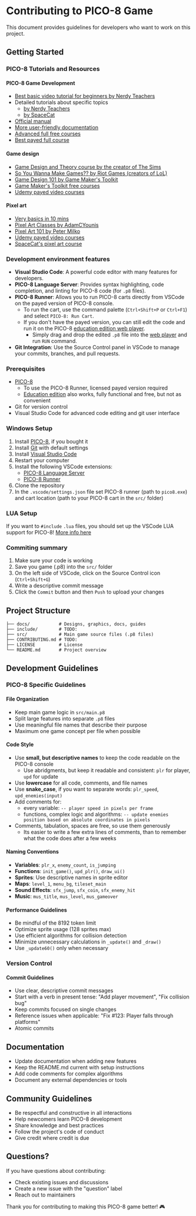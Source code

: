 # Contributing to PICO-8 Game

This document provides guidelines for developers who want to work on this project.

## Getting Started

### PICO-8 Tutorials and Resources

#### PICO-8 Game Development

- [Best basic video tutorial for beginners by Nerdy Teachers](https://nerdyteachers.com/PICO-8/Course/)
- Detailed tutorials about specific topics
    - [by Nerdy Teachers](https://nerdyteachers.com/PICO-8/Tutorials/)
    - [by SpaceCat](https://www.youtube.com/playlist?list=PLavIQQGm3RCmPt93jcg4LEQTvoZRFf9l0)
- [Official manual](https://www.lexaloffle.com/dl/docs/pico-8_manual.html)
- [More user-friendly documentation](https://nerdyteachers.com/PICO-8/Guide/)
- [Advanced full free courses](https://www.youtube.com/@LazyDevs/playlists)
- [Best payed full course](https://www.spacecatdev.com/pico-8-noob-to-pro)

#### Game design

- [Game Design and Theory course by the creator of The Sims](https://www.masterclass.com/classes/will-wright-teaches-game-design-and-theory)
- [So You Wanna Make Games?? by Riot Games (creators of LoL)](https://youtube.com/playlist?list=PL42m9XiTqPHJdJuVXO6Vf5ta5D07peiVx&si=171pL1Boisbcf1SO)
- [Game Design 101 by Game Maker's Toolkit](https://youtube.com/playlist?list=PLc38fcMFcV_vToz9Nvc_YQTNH8hkIQ2uC&si=ih-Mx9b9tYN6kyml)
- [Game Maker's Toolkit free courses](https://www.youtube.com/@GMTK/playlists)
- [Udemy payed video courses](https://www.udemy.com/courses/design/game-design/)

#### Pixel art

- [Very basics in 10 mins](https://youtu.be/v-ibXM3xBjg?si=2HXMc35Ripf5cBTM)
- [Pixel Art Classes by AdamCYounis](https://www.youtube.com/playlist?list=PLLdxW--S_0h4dlWUpl-TzBp-ulqK3NiM_)
- [Pixel Art 101 by Peter Milko](https://youtube.com/playlist?list=PLmac3HPrav-9UWt-ahViIZxpyQxJ2wPSH&si=VeD5pankdu5uyZeV)
- [Udemy payed video courses](https://www.udemy.com/topic/pixel-art/)
- [SpaceCat's pixel art course](https://www.spacecatdev.com/pixel-art-for-game-devs)

### Development environment features

- **Visual Studio Code**: A powerful code editor with many features for developers.
- **PICO-8 Language Server**: Provides syntax highlighting, code completion, and linting for PICO-8 code (for `.p8` files).
- **PICO-8 Runner**: Allows you to run PICO-8 carts directly from VSCode on the payed version of PICO-8 console.
    - To run the cart, use the command palette (`Ctrl+Shift+P` or `Ctrl+F1`) and select `PICO-8: Run Cart`.
    - If you don't have the payed version, you can still edit the code and run it on the PICO-8 [education edition web player](https://www.pico-8-edu.com/).
        - Simply drag and drop the edited `.p8` file into the [web player](https://www.pico-8-edu.com/) and run `RUN` command.
- **Git Integration**: Use the Source Control panel in VSCode to manage your commits, branches, and pull requests.

### Prerequisites

- [PICO-8](https://www.lexaloffle.com/pico-8.php)
    - To use the PICO-8 Runner, licensed payed version required
    - [Education edition](https://www.pico-8-edu.com/) also works, fully functional and free, but not as convenient
- Git for version control
- Visual Studio Code for advanced code editing and git user interface

### Windows Setup

1. Install [PICO-8](https://www.lexaloffle.com/pico-8.php), if you bought it
2. Install [Git](https://git-scm.com/downloads) with default settings
3. Install [Visual Studio Code](https://code.visualstudio.com/)
4. Restart your computer
5. Install the following VSCode extensions:
   - [PICO-8 Language Server](https://marketplace.visualstudio.com/items?itemName=pollywoggames.pico8-ls)
   - [PICO-8 Runner](https://marketplace.visualstudio.com/items?itemName=crowoncrowbar.pico8-runner)
6. Clone the repository
6. In the `.vscode/settings.json` file set PICO-8 runner (path to `pico8.exe`) and cart location (path to your PICO-8 cart in the `src/` folder)

### LUA Setup

If you want to `#include` `.lua` files, you should set up the VSCode LUA support for PICO-8! [More info here](https://www.lexaloffle.com/bbs/?tid=53227)

### Commiting summary

1. Make sure your code is working
2. Save you game (.p8) into the `src/` folder
3. On the left side of VSCode, click on the Source Control icon (`Ctrl+Shift+G`)
4. Write a descriptive commit message
5. Click the `Commit` button and then `Push` to upload your changes

## Project Structure

```
├── docs/           # Designs, graphics, docs, guides
├── include/        # TODO:
├── src/            # Main game source files (.p8 files)
├── CONTRIBUTING.md # TODO:
├── LICENSE         # License
└── README.md       # Project overview
```

## Development Guidelines

### PICO-8 Specific Guidelines

#### File Organization
- Keep main game logic in `src/main.p8`
- Split large features into separate `.p8` files
- Use meaningful file names that describe their purpose
- Maximum one game concept per file when possible

#### Code Style
- Use **small, but descriptive names** to keep the code readable on the PICO-8 console
    - Use abridgments, but keep it readable and consistent: `plr` for player, `upd` for update
- Use **lowercase** for all code, comments, and file names
- Use **snake_case**, if you want to separate words: `plr_speed`, `upd_enemies(input)`
- Add comments for:
    - every variable: `-- player speed in pixels per frame`
    - functions, complex logic and algorithms: `-- update enemies position based on absolute coordinates in pixels`
- Comments, tabulation, spaces are free, so use them generously
    - Its easier to write a few extra lines of comments, than to remember what the code does after a few weeks

#### Naming Conventions
- **Variables**: `plr_x`, `enemy_count`, `is_jumping`
- **Functions**: `init_game()`, `upd_plr()`, `draw_ui()`
- **Sprites**: Use descriptive names in sprite editor
- **Maps**: `level_1`, `menu_bg`, `tileset_main`
- **Sound Effects**: `sfx_jump`, `sfx_coin`, `sfx_enemy_hit`
- **Music**: `mus_title`, `mus_level`, `mus_gameover`

#### Performance Guidelines
- Be mindful of the 8192 token limit
- Optimize sprite usage (128 sprites max)
- Use efficient algorithms for collision detection
- Minimize unnecessary calculations in `_update()` and `_draw()`
- Use `_update60()` only when necessary

### Version Control

#### Commit Guidelines

- Use clear, descriptive commit messages
- Start with a verb in present tense: "Add player movement", "Fix collision bug"
- Keep commits focused on single changes
- Reference issues when applicable: "Fix #123: Player falls through platforms"
- Atomic commits

## Documentation

- Update documentation when adding new features
- Keep the README.md current with setup instructions
- Add code comments for complex algorithms
- Document any external dependencies or tools

## Community Guidelines

- Be respectful and constructive in all interactions
- Help newcomers learn PICO-8 development
- Share knowledge and best practices
- Follow the project's code of conduct
- Give credit where credit is due

## Questions?

If you have questions about contributing:
- Check existing issues and discussions
- Create a new issue with the "question" label
- Reach out to maintainers

Thank you for contributing to making this PICO-8 game better! 🎮